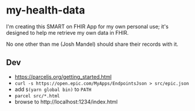 # my-health-data

I'm creating this SMART on FHIR App for my own personal use; it's designed to help me retrieve my own data in FHIR.

No one other than me (Josh Mandel) should share their records with it.

## Dev

* https://parceljs.org/getting_started.html
* `curl -s https://open.epic.com/MyApps/EndpointsJson > src/epic.json`
* add `$(yarn global bin)` to `PATH`
* `parcel src/*.html`
* browse to http://localhost:1234/index.html
